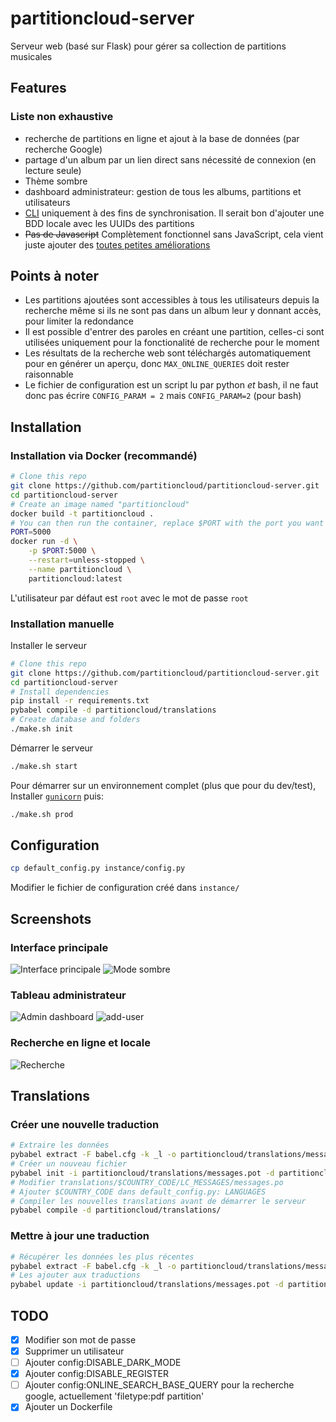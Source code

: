 # partitioncloud-server

Serveur web (basé sur Flask) pour gérer sa collection de partitions musicales

## Features

### Liste non exhaustive
- recherche de partitions en ligne et ajout à la base de données (par recherche Google)
- partage d'un album par un lien direct sans nécessité de connexion (en lecture seule)
- Thème sombre
- dashboard administrateur: gestion de tous les albums, partitions et utilisateurs
- [CLI](https://github.com/partitioncloud/partitioncloud-cli) uniquement à des fins de synchronisation. Il serait bon d'ajouter une BDD locale avec les UUIDs des partitions
- ~~Pas de Javascript~~ Complètement fonctionnel sans JavaScript, cela vient juste ajouter des [toutes petites améliorations](partitioncloud/static/main.js)

## Points à noter
- Les partitions ajoutées sont accessibles à tous les utilisateurs depuis la recherche même si ils ne sont pas dans un album leur y donnant accès, pour limiter la redondance
- Il est possible d'entrer des paroles en créant une partition, celles-ci sont utilisées uniquement pour la fonctionalité de recherche pour le moment
- Les résultats de la recherche web sont téléchargés automatiquement pour en générer un aperçu, donc `MAX_ONLINE_QUERIES` doit rester raisonnable
- Le fichier de configuration est un script lu par python *et* bash, il ne faut donc pas écrire `CONFIG_PARAM = 2` mais `CONFIG_PARAM=2` (pour bash)

## Installation

### Installation via Docker (recommandé)

```bash
# Clone this repo
git clone https://github.com/partitioncloud/partitioncloud-server.git
cd partitioncloud-server
# Create an image named "partitioncloud"
docker build -t partitioncloud .
# You can then run the container, replace $PORT with the port you want to be exposed
PORT=5000
docker run -d \
    -p $PORT:5000 \
    --restart=unless-stopped \
    --name partitioncloud \
    partitioncloud:latest
```
L'utilisateur par défaut est `root` avec le mot de passe `root`

### Installation manuelle

Installer le serveur
```bash
# Clone this repo
git clone https://github.com/partitioncloud/partitioncloud-server.git
cd partitioncloud-server
# Install dependencies
pip install -r requirements.txt
pybabel compile -d partitioncloud/translations
# Create database and folders
./make.sh init
```

Démarrer le serveur
```bash
./make.sh start
```

Pour démarrer sur un environnement complet (plus que pour du dev/test),  
Installer [`gunicorn`](https://github.com/benoitc/gunicorn) puis:
```bash
./make.sh prod
```

## Configuration

```bash
cp default_config.py instance/config.py
```
Modifier le fichier de configuration créé dans `instance/`

## Screenshots

### Interface principale
![Interface principale](https://github.com/partitioncloud/partitioncloud-server/assets/67148092/5e19ea1c-ca92-4109-a973-0d0d91f69d20)
![Mode sombre](https://github.com/partitioncloud/partitioncloud-server/assets/67148092/d1de7743-72c9-4769-9a3f-65e67bec438a)


### Tableau administrateur
![Admin dashboard](https://github.com/partitioncloud/partitioncloud-server/assets/67148092/5cec2375-4e61-4d8c-bd36-8259a392779d)
![add-user](https://github.com/partitioncloud/partitioncloud-server/assets/67148092/6cd6564f-dd4a-4bcf-bb67-18d064baa877)


### Recherche en ligne et locale

![Recherche](https://github.com/partitioncloud/partitioncloud-server/assets/67148092/745bf3e3-37e9-40cd-80d2-14670bce1a45)


## Translations

### Créer une nouvelle traduction

```bash
# Extraire les données
pybabel extract -F babel.cfg -k _l -o partitioncloud/translations/messages.pot .
# Créer un nouveau fichier
pybabel init -i partitioncloud/translations/messages.pot -d partitioncloud/translations/ -l $COUNTRY_CODE
# Modifier translations/$COUNTRY_CODE/LC_MESSAGES/messages.po
# Ajouter $COUNTRY_CODE dans default_config.py: LANGUAGES
# Compiler les nouvelles translations avant de démarrer le serveur
pybabel compile -d partitioncloud/translations/
```

### Mettre à jour une traduction

```bash
# Récupérer les données les plus récentes
pybabel extract -F babel.cfg -k _l -o partitioncloud/translations/messages.pot .
# Les ajouter aux traductions
pybabel update -i partitioncloud/translations/messages.pot -d partitioncloud/translations/
```

## TODO
- [x] Modifier son mot de passe
- [x] Supprimer un utilisateur
- [ ] Ajouter config:DISABLE_DARK_MODE
- [x] Ajouter config:DISABLE_REGISTER
- [ ] Ajouter config:ONLINE_SEARCH_BASE_QUERY pour la recherche google, actuellement 'filetype:pdf partition'
- [x] Ajouter un Dockerfile
